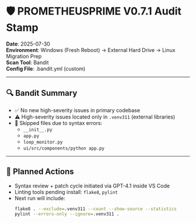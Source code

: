 # 🛡️ PROMETHEUSPRIME V0.7.1 Audit Stamp

**Date**: 2025-07-30  
**Environment**: Windows (Fresh Reboot) → External Hard Drive → Linux Migration Prep  
**Scan Tool**: Bandit  
**Config File**: .bandit.yml (custom)  

---

## 🔍 Bandit Summary

- ✅ No new high-severity issues in primary codebase  
- ⚠️ High-severity issues located only in `.venv311` (external libraries)  
- 🧩 Skipped files due to syntax errors:
  - `__init__.py`
  - `app.py`
  - `loop_monitor.py`
  - `ui/src/components/python app.py`

---

## 🔧 Planned Actions

- Syntax review + patch cycle initiated via GPT-4.1 inside VS Code  
- Linting tools pending install: `flake8`, `pylint`  
- Next run will include:
  ```bash
  flake8 . --exclude=.venv311 --count --show-source --statistics  
  pylint --errors-only --ignore=.venv311 .
  ```
